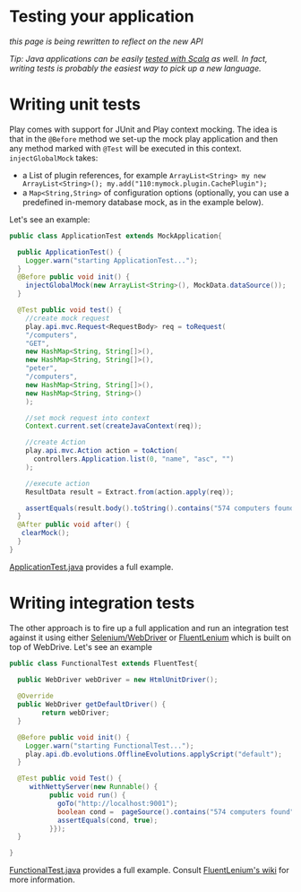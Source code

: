 # Testing your application

_this page is being rewritten to reflect on the new API_

_Tip: Java applications can be easily [tested with Scala](https://github.com/playframework/Play20/wiki/Scalatest) as well. In fact, writing tests is probably the easiest way to pick up a new language._

# Writing unit tests

Play comes with support for JUnit and Play context mocking. The idea is that in the `@Before` method we set-up the mock play application and then any method marked with `@Test` will be executed in this context. `injectGlobalMock` takes:

- a List of plugin references, for example `ArrayList<String> my new ArrayList<String>(); my.add("110:mymock.plugin.CachePlugin");`
- a `Map<String,String>` of configuration options (optionally, you can use a predefined in-memory database mock, as in the example below).

Let's see an example:

```java
public class ApplicationTest extends MockApplication{

  public ApplicationTest() {
    Logger.warn("starting ApplicationTest...");
  }
  @Before public void init() {
    injectGlobalMock(new ArrayList<String>(), MockData.dataSource());
  }

  @Test public void test() {
    //create mock request
    play.api.mvc.Request<RequestBody> req = toRequest(
    "/computers",
    "GET",
    new HashMap<String, String[]>(),
    new HashMap<String, String[]>(),
    "peter",
    "/computers",
    new HashMap<String, String[]>(),
    new HashMap<String, String>()
    );

    //set mock request into context
    Context.current.set(createJavaContext(req));

    //create Action
    play.api.mvc.Action action = toAction(
      controllers.Application.list(0, "name", "asc", "")
    );

    //execute action
    ResultData result = Extract.from(action.apply(req));

    assertEquals(result.body().toString().contains("574 computers found"),true);
  }
  @After public void after() {
   clearMock();
  }
}
```

[ApplicationTest.java](https://github.com/playframework/Play20/blob/master/samples/java/computer-database/test/ApplicationTest.java) provides a full example.

# Writing integration tests

The other approach is to fire up a full application and run an integration test against it using either [Selenium/WebDriver](http://seleniumhq.org/docs/03_webdriver.html) or [FluentLenium](https://github.com/MathildeLemee/FluentLenium) which is built on top of WebDrive. Let's see an example

```java
public class FunctionalTest extends FluentTest{
  
  public WebDriver webDriver = new HtmlUnitDriver();

  @Override
  public WebDriver getDefaultDriver() {
        return webDriver;
  }

  @Before public void init() {
    Logger.warn("starting FunctionalTest...");
    play.api.db.evolutions.OfflineEvolutions.applyScript("default");
  }

  @Test public void Test() {
     withNettyServer(new Runnable() {
          public void run() {
            goTo("http://localhost:9001");
            boolean cond =  pageSource().contains("574 computers found");
            assertEquals(cond, true);
          }});
  }

}
```

[FunctionalTest.java](https://github.com/playframework/Play20/blob/master/samples/java/computer-database/test/FunctionalTest.java) provides a full example. Consult [FluentLenium's wiki](https://github.com/FluentLenium/FluentLenium/wiki) for more information.

